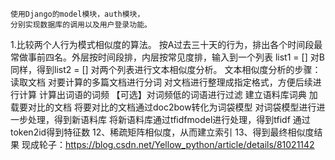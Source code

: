 
    使用Django的model模块，auth模块，
    分别实现数据库的调用以及用户登录功能。
    
  
1.比较两个人行为模式相似度的算法。
    按A过去三十天的行为，排出各个时间段最常做事前四名。外层按时间段排，内层按常见度排，输入到一个列表 list1 = []
    对B同样，得到list2 = []
   对两个列表进行文本相似度分析。
文本相似度分析的步骤：
  读取文档
  对要计算的多篇文档进行分词
  对文档进行整理成指定格式，方便后续进行计算
  计算出词语的词频
  【可选】对词频低的词语进行过滤
  建立语料库词典
  加载要对比的文档
  将要对比的文档通过doc2bow转化为词袋模型
  对词袋模型进行进一步处理，得到新语料库
  将新语料库通过tfidfmodel进行处理，得到tfidf
  通过token2id得到特征数 12、稀疏矩阵相似度，从而建立索引 13、得到最终相似度结果
  现成轮子：https://blog.csdn.net/Yellow_python/article/details/81021142
